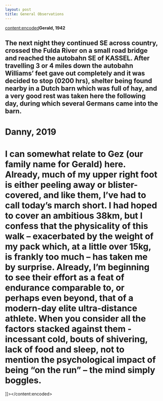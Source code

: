 ```yaml
---
layout: post
title: General Observations
---
```

<content:encoded><![CDATA[&nbsp;<h2 style="white-space:pre-wrap;"><strong>Gerald, 1942</strong></h2><h2 style="white-space:pre-wrap;">The next night they continued SE across country, crossed the Fulda River on a small road bridge and reached the autobahn SE of KASSEL. After travelling 3 or 4 miles down the autobahn Williams’ feet gave out completely and it was decided to stop (0200 hrs), shelter being found nearby in a Dutch barn which was full of hay, and a very good rest was taken here the following day, during which several Germans came into the barn.</h2><h1 style="white-space:pre-wrap;"><strong>Danny, 2019</strong></h1><h1 style="white-space:pre-wrap;">I can somewhat relate to Gez (our family name for Gerald) here. Already, much of my upper right foot is either peeling away or blister-covered, and like them, I’ve had to call today’s march short. I had hoped to cover an ambitious 38km, but I confess that the physicality of this walk – exacerbated by the weight of my pack which, at a little over 15kg, is frankly too much – has taken me by surprise. Already, I’m beginning to see their effort as a feat of endurance comparable to, or perhaps even beyond, that of a modern-day elite ultra-distance athlete. When you consider all the factors stacked against them - incessant cold, bouts of shivering, lack of food and sleep, not to mention the psychological impact of being “on the run” – the mind simply boggles.</h1>]]></content:encoded>